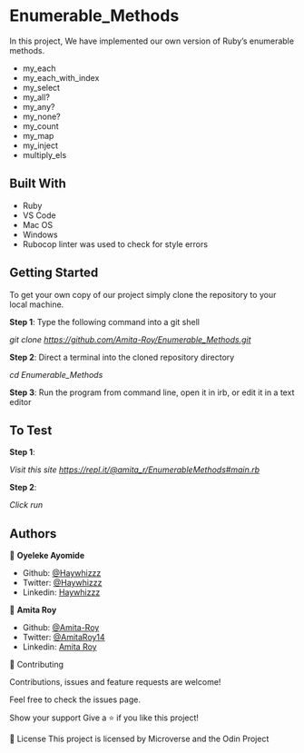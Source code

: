 # Enumerable_Methods

In this project, We have implemented our own version of Ruby’s enumerable methods. 

-   my_each
-   my_each_with_index
-   my_select
-   my_all?
-   my_any?
-   my_none?
-   my_count
-   my_map
-   my_inject
-   multiply_els

## Built With

-   Ruby
-   VS Code
-   Mac OS
-   Windows
-   Rubocop linter was used to check for style errors

## Getting Started

To get your own copy of our project simply clone the repository to your local machine.

**Step 1**: Type the following command into a git shell

_git clone <https://github.com/Amita-Roy/Enumerable_Methods.git>_

**Step 2**: Direct a terminal into the cloned repository directory

_cd Enumerable_Methods_

**Step 3**: Run the program from command line, open it in irb, or edit it in a text editor

## To Test

**Step 1**:

_Visit this site <https://repl.it/@amita_r/EnumerableMethods#main.rb>_

**Step 2**:

_Click run_

## Authors

👤 **Oyeleke Ayomide**

- Github: [@Haywhizzz](https://github.com/Haywhizzz)
- Twitter: [@Haywhizzz](https://twitter.com/Haywhizzz)
- Linkedin: [Haywhizzz](https://www.linkedin.com/in/oyeleke-ayomide-b962421a6/)

👤 **Amita Roy**

- Github: [@Amita-Roy](https://github.com/Amita-Roy)
- Twitter: [@AmitaRoy14](https://twitter.com/AmitaRoy14)
- Linkedin: [Amita Roy](https://www.linkedin.com/in/amita-roy-3b823b68/)

🤝 Contributing

Contributions, issues and feature requests are welcome!

Feel free to check the issues page.

Show your support
Give a ⭐️ if you like this project!

📝 License
This project is licensed by Microverse and the Odin Project
